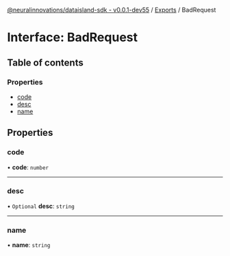 [@neuralinnovations/dataisland-sdk - v0.0.1-dev55](../../README.md) / [Exports](../modules.md) / BadRequest

# Interface: BadRequest

## Table of contents

### Properties

- [code](BadRequest.md#code)
- [desc](BadRequest.md#desc)
- [name](BadRequest.md#name)

## Properties

### code

• **code**: `number`

___

### desc

• `Optional` **desc**: `string`

___

### name

• **name**: `string`
